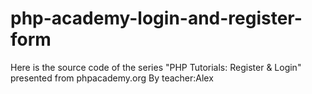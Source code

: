 # php-academy-login-and-register-form
Here is the source code of the series "PHP Tutorials: Register &amp; Login" presented from phpacademy.org By teacher:Alex
